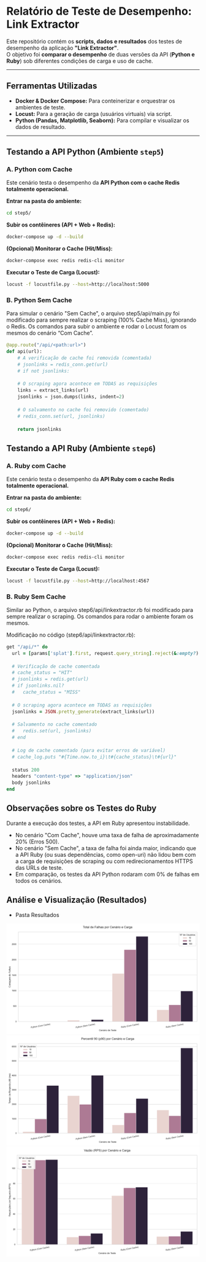 # Relatório de Teste de Desempenho: Link Extractor

Este repositório contém os **scripts, dados e resultados** dos testes de desempenho da aplicação **"Link Extractor"**.  
O objetivo foi **comparar o desempenho** de duas versões da API (**Python e Ruby**) sob diferentes condições de carga e uso de cache.

---

## Ferramentas Utilizadas

- **Docker & Docker Compose:** Para conteinerizar e orquestrar os ambientes de teste.  
- **Locust:** Para a geração de carga (usuários virtuais) via script.  
- **Python (Pandas, Matplotlib, Seaborn):** Para compilar e visualizar os dados de resultado.

---

## Testando a API Python (Ambiente `step5`)

### A. Python com Cache

Este cenário testa o desempenho da **API Python com o cache Redis totalmente operacional.**

**Entrar na pasta do ambiente:**
```bash
cd step5/
```

**Subir os contêineres (API + Web + Redis):**
```bash
docker-compose up -d --build
```

**(Opcional) Monitorar o Cache (Hit/Miss):**
```bash
docker-compose exec redis redis-cli monitor
```

**Executar o Teste de Carga (Locust):**
```bash
locust -f locustfile.py --host=http://localhost:5000
```

### B. Python Sem Cache

Para simular o cenário "Sem Cache", o arquivo step5/api/main.py foi modificado para sempre realizar o scraping (100% Cache Miss), ignorando o Redis.
Os comandos para subir o ambiente e rodar o Locust foram os mesmos do cenário “Com Cache”.

```python
@app.route("/api/<path:url>")
def api(url):
    # A verificação de cache foi removida (comentada)
    # jsonlinks = redis_conn.get(url) 
    # if not jsonlinks: 
    
    # O scraping agora acontece em TODAS as requisições
    links = extract_links(url)
    jsonlinks = json.dumps(links, indent=2)
    
    # O salvamento no cache foi removido (comentado)
    # redis_conn.set(url, jsonlinks) 
    
    return jsonlinks
```


## Testando a API Ruby (Ambiente `step6`)

### A. Ruby com Cache

Este cenário testa o desempenho da **API Ruby com o cache Redis totalmente operacional.**

**Entrar na pasta do ambiente:**
```bash
cd step6/
```

**Subir os contêineres (API + Web + Redis):**
```bash
docker-compose up -d --build
```

**(Opcional) Monitorar o Cache (Hit/Miss):**
```bash
docker-compose exec redis redis-cli monitor
```

**Executar o Teste de Carga (Locust):**
```bash
locust -f locustfile.py --host=http://localhost:4567
```

### B. Ruby Sem Cache

Similar ao Python, o arquivo step6/api/linkextractor.rb foi modificado para sempre realizar o scraping.
Os comandos para rodar o ambiente foram os mesmos.

Modificação no código (step6/api/linkextractor.rb):

```ruby
get "/api/*" do
  url = [params['splat'].first, request.query_string].reject(&:empty?).join("?")
  
  # Verificação de cache comentada
  # cache_status = "HIT" 
  # jsonlinks = redis.get(url) 
  # if jsonlinks.nil? 
  #   cache_status = "MISS"
  
  # O scraping agora acontece em TODAS as requisições
  jsonlinks = JSON.pretty_generate(extract_links(url))
  
  # Salvamento no cache comentado
  #   redis.set(url, jsonlinks) 
  # end

  # Log de cache comentado (para evitar erros de variável)
  # cache_log.puts "#{Time.now.to_i}\t#{cache_status}\t#{url}"

  status 200
  headers "content-type" => "application/json"
  body jsonlinks
end

```

## Observações sobre os Testes do Ruby
Durante a execução dos testes, a API em Ruby apresentou instabilidade.

- No cenário "Com Cache", houve uma taxa de falha de aproximadamente 20% (Erros 500).
- No cenário "Sem Cache", a taxa de falha foi ainda maior, indicando que a API Ruby (ou suas dependências, como open-uri) não lidou bem com a carga de requisições de scraping ou com redirecionamentos HTTPS das URLs de teste.
- Em comparação, os testes da API Python rodaram com 0% de falhas em todos os cenários.

## Análise e Visualização (Resultados)
- Pasta Resultados

<img src="./naboa/resultados/grafico_falhas_barras.png" alt="Demonstração falhas">
<img src="./naboa/resultados/grafico_p90_barras.png" alt="DDemonstração p90">
<img src="./naboa/resultados/grafico_rps_barras.png" alt="Demonstração rps">
